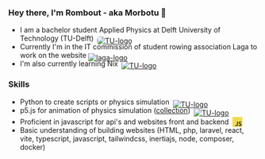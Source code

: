 ### Hey there, I'm Rombout - aka Morbotu :wave:

- I am a bachelor student Applied Physics at Delft University of Technology (TU-Delft) <a href="https://www.tudelft.nl/" style="margin-left: 3px"><img alt="TU-logo" width="20px" src="https://play-lh.googleusercontent.com/yX41-RuS7PzflIRHHRmDq81gnDDYzpxayorLySJaao_QvOcqjgBuuHU3N-AZKToMCw2l" style="border-radius: 6px; transform: translateY(5px);" /></a>
- Currently I'm in the IT commission of student rowing association Laga to work on the website <a href="https://laga.nl/"><img alt="laga-logo" width="20px" src="https://laga.nl/img/main/favicon.ico" style="transform: translateY(5px);" /></a>
- I'm also currently learning Nix <a href="https://nixos.org/" style="margin-left: 3px"><img alt="TU-logo" width="20px" src="https://upload.wikimedia.org/wikipedia/commons/thumb/3/35/Nix_Snowflake_Logo.svg/753px-Nix_Snowflake_Logo.svg.png?20231229105643" style="transform: translateY(4px);" /></a>

### Skills

- Python to create scripts or physics simulation <a href="https://www.python.org/" style="margin-left: 3px"><img alt="TU-logo" width="20px" src="https://www.python.org/favicon.ico" style="transform: translateY(5px);" /></a>
- p5.js for animation of physics simulation ([collection](https://editor.p5js.org/Rombout124/collections/vLYvZaqcV)) <a href="https://p5js.org/" style="margin-left: 3px"><img alt="TU-logo" width="20px" src="https://p5js.org/favicon.ico" style="transform: translateY(5px);" /></a>
- Proficient in javascript for api's and websites front and backend <a href="https://www.javascript.com/" style="margin-left: 3px"><img alt="TU-logo" width="20px" src="https://raw.githubusercontent.com/github/explore/80688e429a7d4ef2fca1e82350fe8e3517d3494d/topics/javascript/javascript.png" style="transform: translateY(5px);" /></a>
- Basic understanding of building websites (HTML, php, laravel, react, vite, typescript, javascript, tailwindcss, inertiajs, node, composer, docker)